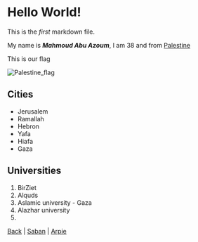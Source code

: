 # Hello World!
This is the _first_ markdown file.

My name is **_Mahmoud Abu Azoum_**, I am 38 and from [Palestine](https://en.wikipedia.org/wiki/State_of_Palestine)

This is our flag

![Palestine_flag](https://www.aljazeera.com/mritems/imagecache/mbdxxlarge/mritems/Images/2020/5/18/8915298cf8c34d2f912bb13ef8e76dce_18.jpg)

## Cities
- Jerusalem
- Ramallah
- Hebron
- Yafa
- Hiafa
- Gaza

## Universities
1. BirZiet
2. Alquds
3. Aslamic university - Gaza
4. Alazhar university
5. 

[Back](./README.md) | [Saban](./Saban.md) | [Arpie](./Arpie.md)
